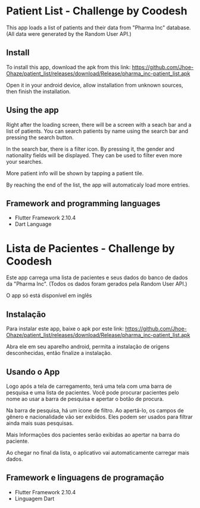 # Patient List - Challenge by Coodesh

This app loads a list of patients and their data from "Pharma Inc" database. (All data were generated by the Random User API.)

## Install

To install this app, download the apk from this link: https://github.com/Jhoe-Ohaze/patient_list/releases/download/Release/pharma_inc-patient_list.apk

Open it in your android device, allow installation from unknown sources, then finish the installation.

## Using the app

Right after the loading screen, there will be a screen with a seach bar and a list of patients. You can search patients by name using the search bar and pressing the search button.

In the search bar, there is a filter icon. By pressing it, the gender and nationality fields will be displayed. They can be used to filter even more your searches.

More patient info will be shown by tapping a patient tile. 

By reaching the end of the list, the app will automaticaly load more entries.

## Framework and programming languages

- Flutter Framework 2.10.4
- Dart Language

# Lista de Pacientes - Challenge by Coodesh
Este app carrega uma lista de pacientes e seus dados do banco de dados da "Pharma Inc". (Todos os dados foram gerados pela Random User API.)

O app só está disponível em inglês

## Instalação
Para instalar este app, baixe o apk por este link: https://github.com/Jhoe-Ohaze/patient_list/releases/download/Release/pharma_inc-patient_list.apk

Abra ele em seu aparelho android, permita a instalação de origens desconhecidas, então finalize a instalação.

## Usando o App

Logo após a tela de carregamento, terá uma tela com uma barra de pesquisa e uma lista de pacientes. Você pode procurar pacientes pelo nome ao usar a barra de pesquisa e apertar o botão de procura.

Na barra de pesquisa, há um icone de filtro. Ao apertá-lo, os campos de gênero e nacionalidade vão ser exibidos. Eles podem ser usados para filtrar ainda mais suas pesquisas.

Mais Informações dos pacientes serão exibidas ao apertar na barra do paciente. 

Ao chegar no final da lista, o aplicativo vai automaticamente carregar mais dados.

## Framework e linguagens de programação

- Flutter Framework 2.10.4
- Linguagem Dart
